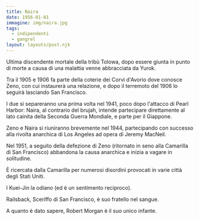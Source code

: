 ```yaml
---
title: Naira
date: 1956-01-01
immagine: img/naira.jpg
tags:
  - indipendenti
  - gangrel
layout: layouts/post.njk
---
```


Ultima discendente mortale della tribù Tolowa, dopo essere giunta in punto di morte a causa di una malattia venne abbracciata da Yurok.

Tra il 1905 e 1906 fa parte della coterie dei Corvi d'Avorio dove conosce Zeno, con cui instaurerà una relazione, e dopo il terremoto del 1906 lo seguirà lasciando San Francisco.

I due si separeranno una prima volta nel 1941, poco dopo l'attacco di Pearl Harbor: Naira, al contrario del brujah, intende partecipare direttamente al lato cainita della Seconda Guerra Mondiale, e parte per il Giappone. 

Zeno e Naira si riuniranno brevemente nel 1944, partecipando con successo alla rivolta anarchica di Los Angeles ad opera di Jeremy MacNeil. 

Nel 1951, a seguito della defezione di Zeno (ritornato in seno alla Camarilla di San Francisco) abbandona la causa anarchica e inizia a vagare in solitudine.

È ricercata dalla Camarilla per numerosi disordini provocati in varie città degli Stati Uniti. 

I Kuei-Jin la odiano (ed è un sentimento reciproco).

Railsback, Sceriffo di San Francisco, è suo fratello nel sangue.

A quanto è dato sapere, Robert Morgan è il suo unico infante.